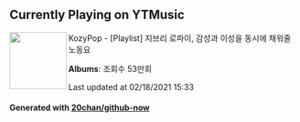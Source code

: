## Currently Playing on YTMusic

[<img align="left" width="100" src="https://i.ytimg.com/vi/5UlAbfn1Rmo/sddefault.jpg?sqp=-oaymwEWCJADEOEBIAQqCghqEJQEGHgg6AJIWg&rs">](https://music.youtube.com/channel/UCuPNoEZUan3WybeJawo9gNQ)

KozyPop - [Playlist] 지브리 로파이, 감성과 이성을 동시에 채워줄 노동요

**Albums**: 조회수 53만회

Last updated at 02/18/2021 15:33

#### Generated with [20chan/github-now](https://github.com/20chan/github-now)


<!--
**20chan/20chan** is a ✨ _special_ ✨ repository because its `README.md` (this file) appears on your GitHub profile.

Here are some ideas to get you started:

- 🔭 I’m currently working on ...
- 🌱 I’m currently learning ...
- 👯 I’m looking to collaborate on ...
- 🤔 I’m looking for help with ...
- 💬 Ask me about ...
- 📫 How to reach me: ...
- 😄 Pronouns: ...
- ⚡ Fun fact: ...
-->
